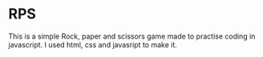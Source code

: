 # RPS

This is a simple Rock, paper and scissors game made to practise coding in javascript. I used html, css and javasript to make it.